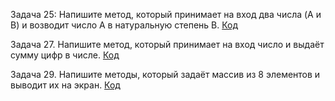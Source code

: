 Задача 25: Напишите метод, который принимает на вход два числа (A и B) и возводит число A в натуральную степень B.
[Код](task25/Program.cs)

Задача 27. Напишите метод, который принимает на вход число и выдаёт сумму цифр в числе.
[Код](task27/Program.cs)

Задача 29. Напишите методы, который задаёт массив из 8 элементов и выводит их на экран.
[Код](task29/Program.cs)